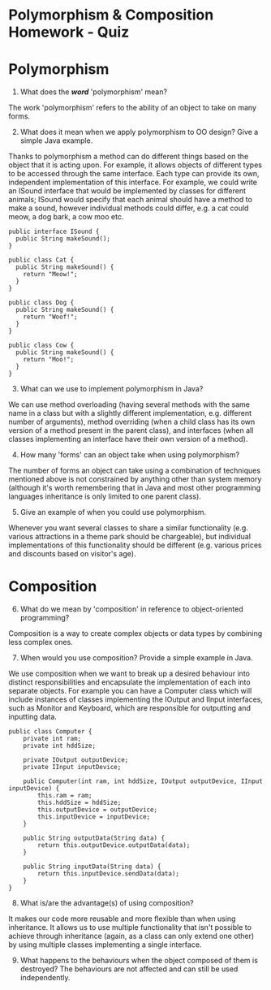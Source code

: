 # Polymorphism & Composition Homework - Quiz

# Polymorphism

1. What does the ___word___ 'polymorphism' mean?

The work 'polymorphism' refers to the ability of an object to take on many forms.

2. What does it mean when we apply polymorphism to OO design? Give a simple Java example.

Thanks to polymorphism a method can do different things based on the object that it is acting upon. For example, it allows objects of different types to be accessed through the same interface. Each type can provide its own, independent implementation of this interface. For example, we could write an ISound interface that would be implemented by classes for different animals; ISound would specify that each animal should have a method to make a sound, however individual methods could differ, e.g. a cat could meow, a dog bark, a cow moo etc.

```
public interface ISound {
  public String makeSound();
}

public class Cat {
  public String makeSound() {
    return "Meow!";
  }
}

public class Dog {
  public String makeSound() {
    return "Woof!";
  }
}

public class Cow {
  public String makeSound() {
    return "Moo!";
  }
}

```

3. What can we use to implement polymorphism in Java?

We can use method overloading (having several methods with the same name in a class but with a slightly different implementation, e.g. different number of arguments), method overriding (when a child class has its own version of a method present in the parent class), and interfaces (when all classes implementing an interface have their own version of a method).

4. How many 'forms' can an object take when using polymorphism?

The number of forms an object can take using a combination of techniques mentioned above is not constrained by anything other than system memory (although it's worth remembering that in Java and most other programming languages inheritance is only limited to one parent class).

5. Give an example of when you could use polymorphism.

Whenever you want several classes to share a similar functionality (e.g. various attractions in a theme park should be chargeable), but individual implementations of this functionality should be different (e.g. various prices and discounts based on visitor's age).



# Composition

6. What do we mean by 'composition' in reference to object-oriented programming?

Composition is a way to create complex objects or data types by combining less complex ones.

7. When would you use composition? Provide a simple example in Java.

We use composition when we want to break up a desired behaviour into distinct responsibilities and encapsulate the implementation of each into separate objects. For example you can have a Computer class which will include instances of classes implementing the IOutput and IInput interfaces, such as Monitor and Keyboard, which are responsible for outputting and inputting data.

```
public class Computer {
    private int ram;
    private int hddSize;

    private IOutput outputDevice;
    private IInput inputDevice;

    public Computer(int ram, int hddSize, IOutput outputDevice, IInput inputDevice) {
        this.ram = ram;
        this.hddSize = hddSize;
        this.outputDevice = outputDevice;
        this.inputDevice = inputDevice;
    }

    public String outputData(String data) {
        return this.outputDevice.outputData(data);
    }

    public String inputData(String data) {
        return this.inputDevice.sendData(data);
    }
}
```



8. What is/are the advantage(s) of using composition?

It makes our code more reusable and more flexible than when using inheritance. It allows us to use multiple functionality that isn't possible to achieve through inheritance (again, as a class can only extend one other) by using multiple classes implementing a single interface.

9. What happens to the behaviours when the object composed of them is destroyed?
The behaviours are not affected and can still be used independently.
